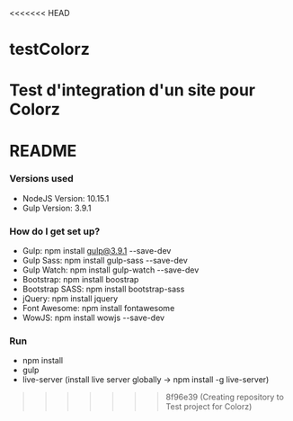 <<<<<<< HEAD
# testColorz
Test d'integration d'un site pour Colorz
=======
# README #

### Versions used ###

* NodeJS Version: 10.15.1
* Gulp Version: 3.9.1

### How do I get set up? ###

* Gulp:			npm install gulp@3.9.1 --save-dev
* Gulp Sass:		npm install gulp-sass --save-dev
* Gulp Watch:		npm install gulp-watch --save-dev
* Bootstrap:		npm install boostrap
* Bootstrap SASS:	npm install bootstrap-sass
* jQuery:			npm install jquery
* Font Awesome:		npm install fontawesome
* WowJS:			npm install wowjs --save-dev

### Run ###
* npm install
* gulp
* live-server (install live server globally -> npm install -g live-server)
>>>>>>> 8f96e39 (Creating repository to Test project for Colorz)
